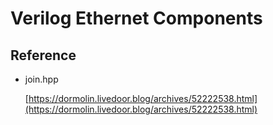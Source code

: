 # Verilog Ethernet Components

## Reference

- join.hpp

  [https://dormolin.livedoor.blog/archives/52222538.html](https://dormolin.livedoor.blog/archives/52222538.html)